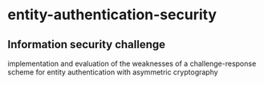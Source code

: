 # entity-authentication-security
## Information security challenge
implementation and evaluation of the weaknesses of a challenge-response scheme for entity authentication with asymmetric cryptography
